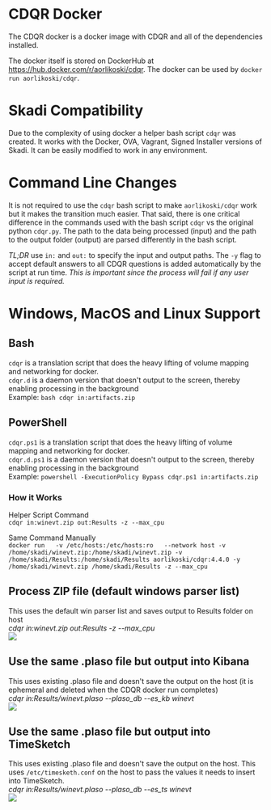 # CDQR Docker
The CDQR docker is a docker image with CDQR and all of the dependencies installed.

The docker itself is stored on DockerHub at https://hub.docker.com/r/aorlikoski/cdqr. The docker can be used by `docker run aorlikoski/cdqr`.

# Skadi Compatibility
Due to the complexity of using docker a helper bash script `cdqr` was created. It works with the Docker, OVA, Vagrant, Signed Installer versions of Skadi. It can be easily modified to work in any environment.

# Command Line Changes
It is not required to use the `cdqr` bash script to make `aorlikoski/cdqr` work but it makes the transition much easier. That said, there is one critical difference in the commands used with the bash script `cdqr` vs the original python `cdqr.py`. The path to the data being processed (input) and the path to the output folder (output) are parsed differently in the bash script.

_TL;DR_ use `in:` and `out:` to specify the input and output paths. The `-y` flag to accept default answers to all CDQR questions is added automatically by the script at run time. _This is important since the process will fail if any user input is required._  


# Windows, MacOS and Linux Support
## Bash
`cdqr` is a translation script that does the heavy lifting of volume mapping and networking for docker.  
`cdqr.d` is a daemon version that doesn't output to the screen, thereby enabling processing in the background  
Example: `bash cdqr in:artifacts.zip`

## PowerShell
`cdqr.ps1` is a translation script that does the heavy lifting of volume mapping and networking for docker.  
`cdqr.d.ps1` is a daemon version that doesn't output to the screen, thereby enabling processing in the background  
Example: `powershell -ExecutionPolicy Bypass cdqr.ps1 in:artifacts.zip`

### How it Works
Helper Script Command  
`cdqr in:winevt.zip out:Results -z --max_cpu`  

Same Command Manually  
```docker run   -v /etc/hosts:/etc/hosts:ro   --network host -v /home/skadi/winevt.zip:/home/skadi/winevt.zip -v /home/skadi/Results:/home/skadi/Results aorlikoski/cdqr:4.4.0 -y /home/skadi/winevt.zip /home/skadi/Results -z --max_cpu```  

## Process ZIP file (default windows parser list)
This uses the default win parser list and saves output to Results folder on host  
*cdqr in:winevt.zip out:Results -z --max_cpu*  
![](/objects/images/zip_demo.gif?)

## Use the same .plaso file but output into Kibana
This uses existing .plaso file and doesn't save the output on the host (it is ephemeral and deleted when the CDQR docker run completes)  
*cdqr in:Results/winevt.plaso --plaso_db --es_kb winevt*  
![](/objects/images/plaso_kibana.gif?)

## Use the same .plaso file but output into TimeSketch
This uses existing .plaso file and doesn't save the output on the host. This uses `/etc/timesketh.conf` on the host to pass the values it needs to insert into TimeSketch.  
*cdqr in:Results/winevt.plaso --plaso_db --es_ts winevt*  
![](/objects/images/plaso_ts.gif?)
